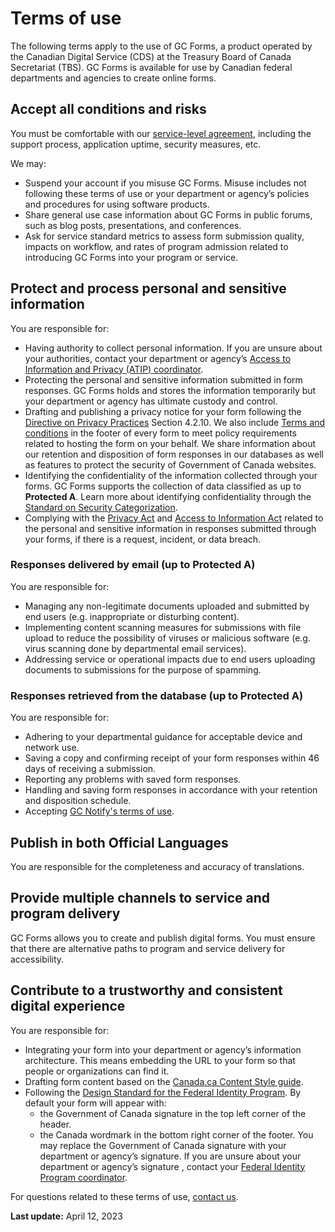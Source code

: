 # Terms of use
The following terms apply to the use of GC Forms, a product operated by the Canadian Digital Service (CDS) at the Treasury Board of Canada Secretariat (TBS). GC Forms is available for use by Canadian federal departments and agencies to create online forms.

## Accept all conditions and risks 

You must be comfortable with our [service-level agreement](/en/sla), including the support process, application uptime, security measures, etc. 

We may:
- Suspend your account if you misuse GC Forms. Misuse includes not following these terms of use or your department or agency’s policies and procedures for using software products. 
- Share general use case information about GC Forms in public forums, such as blog posts, presentations, and conferences.
- Ask for service standard metrics to assess form submission quality, impacts on workflow, and rates of program admission related to introducing GC Forms into your program or service. 

## Protect and process personal and sensitive information 

You are responsible for:
- Having authority to collect personal information. If you are unsure about your authorities, contact your department or agency’s [Access to Information and Privacy (ATIP) coordinator](https://www.tbs-sct.canada.ca/ap/atip-aiprp/coord-eng.asp). 
- Protecting the personal and sensitive information submitted in form responses. GC Forms holds and stores the information temporarily but your department or agency has ultimate custody and control.
- Drafting and publishing a privacy notice for your form following the [Directive on Privacy Practices](https://www.tbs-sct.canada.ca/pol/doc-eng.aspx?id=18309) Section 4.2.10.  We also include [Terms and conditions](/en/terms-and-conditions) in the footer of every form to meet policy requirements related to hosting the form on your behalf. We share information about our retention and disposition of form responses in our databases as well as features to protect the security of Government of Canada websites. 
- Identifying the confidentiality of the information collected through your forms. GC Forms supports the collection of data classified as up to **Protected A**. Learn more about identifying confidentiality through the [Standard on Security Categorization](https://www.tbs-sct.canada.ca/pol/doc-eng.aspx?id=32614). 
- Complying with the [Privacy Act](https://laws-lois.justice.gc.ca/eng/acts/p-21/) and [Access to Information Act](https://laws-lois.justice.gc.ca/eng/acts/a-1/) related to the personal and sensitive information in responses submitted through your forms, if there is  a request, incident, or data breach. 

### Responses delivered by email (up to Protected A) 

You are responsible for:
- Managing any non-legitimate documents uploaded and submitted by end users (e.g. inappropriate or disturbing content).
- Implementing content scanning measures for submissions with file upload to reduce the possibility of viruses or malicious software (e.g. virus scanning done by departmental email services).
- Addressing service or operational impacts due to end users uploading documents to submissions for the purpose of spamming.

### Responses retrieved from the database (up to Protected A) 

You are responsible for:
- Adhering to your departmental guidance for acceptable device and network use.
- Saving a copy and confirming receipt of your form responses within 46 days of receiving a submission.
- Reporting any problems with saved form responses.
- Handling and saving form responses in accordance with your retention and disposition schedule. 
- Accepting [GC Notify's terms of use](https://notification.canada.ca/terms). 

## Publish in both Official Languages

You are responsible for the completeness and accuracy of translations.  

## Provide multiple channels to service and program delivery 

GC Forms allows you to create and publish digital forms. You must ensure that there are alternative paths to program and service delivery for accessibility. 

## Contribute to a trustworthy and consistent digital experience

You are responsible for:
- Integrating your form into your department or agency’s information architecture. This means embedding the URL to your form so that people or organizations can find it. 
- Drafting form content based on the [Canada.ca Content Style guide](https://www.canada.ca/en/treasury-board-secretariat/services/government-communications/canada-content-style-guide.html). 
- Following the [Design Standard for the Federal Identity Program](https://www.canada.ca/en/treasury-board-secretariat/services/government-communications/design-standard.html). By default your form will appear with: 
    - the Government of Canada signature in the top left corner of the header.
    - the Canada wordmark in the bottom right corner of the footer.
You may replace the Government of Canada signature with your  department or agency’s signature. If you are unsure about your department or agency’s signature , contact your [Federal Identity Program coordinator](https://www.tbs-sct.canada.ca/ap/fip-pcim/coord-eng.asp). 

For questions related to these terms of use, [contact us](/en/form-builder/support/contactus).



**Last update:** April 12, 2023 
